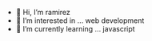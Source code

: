 - 👋 Hi, I’m ramirez
- 👀 I’m interested in ... web development
- 🌱 I’m currently learning ... javascript



<!---
ramirez0801/ramirez0801 is a ✨ special ✨ repository because its `README.md` (this file) appears on your GitHub profile.
You can click the Preview link to take a look at your changes.
--->
